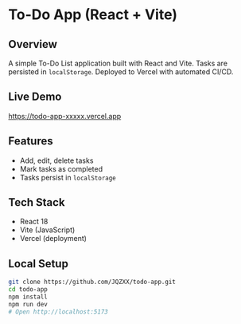 # To-Do App (React + Vite)

## Overview
A simple To-Do List application built with React and Vite. Tasks are persisted in `localStorage`. Deployed to Vercel with automated CI/CD.

## Live Demo
https://todo-app-xxxxx.vercel.app

## Features
- Add, edit, delete tasks
- Mark tasks as completed
- Tasks persist in `localStorage`

## Tech Stack
- React 18
- Vite (JavaScript)
- Vercel (deployment)

## Local Setup
```bash
git clone https://github.com/JQZXX/todo-app.git
cd todo-app
npm install
npm run dev
# Open http://localhost:5173
